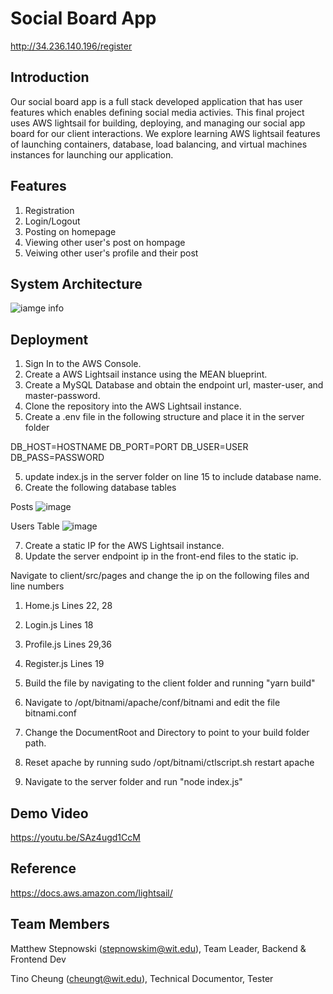 # Social Board App
http://34.236.140.196/register

## Introduction 
Our social board app is a full stack developed application that has user features which enables defining social media activies. This final project uses AWS lightsail for building, deploying, and managing our social app board for our client interactions. We explore learning AWS lightsail features of launching containers, database, load balancing, and virtual machines instances for launching our application. 

## Features 
1. Registration
2. Login/Logout
3. Posting on homepage
4. Viewing other user's post on hompage
5. Veiwing other user's profile and their post

## System Architecture
![iamge info](https://i.imgur.com/UGzz6ZN.png)

## Deployment
1. Sign In to the AWS Console.
2. Create a AWS Lightsail instance using the MEAN blueprint.
3. Create a MySQL Database and obtain the endpoint url, master-user, and master-password.
4. Clone the repository into the AWS Lightsail instance.
5. Create a .env file in the following structure and place it in the server folder

DB_HOST=HOSTNAME
DB_PORT=PORT
DB_USER=USER
DB_PASS=PASSWORD

5. update index.js in the server folder on line 15 to include database name.
6. Create the following database tables

Posts 
![image](https://user-images.githubusercontent.com/38090957/129287971-30fa88fe-f729-487a-9fe4-6ed05a70d9bd.png)

Users Table
![image](https://user-images.githubusercontent.com/38090957/129287986-364482a7-e535-4a12-a548-ee757a3a8638.png)

7. Create a static IP for the AWS Lightsail instance.
8. Update the server endpoint ip in the front-end files to the static ip.

Navigate to client/src/pages and change the ip on the following files and line numbers
1. Home.js Lines 22, 28 
2. Login.js Lines 18
3. Profile.js Lines 29,36
4. Register.js Lines 19

9. Build the file by navigating to the client folder and running "yarn build"
10. Navigate to /opt/bitnami/apache/conf/bitnami and edit the file bitnami.conf
11. Change the DocumentRoot and Directory to point to your build folder path.
12. Reset apache by running sudo /opt/bitnami/ctlscript.sh restart apache
13. Navigate to the server folder and run "node index.js"

## Demo Video
https://youtu.be/SAz4ugd1CcM

## Reference 
https://docs.aws.amazon.com/lightsail/

## Team Members
Matthew Stepnowski (stepnowskim@wit.edu), Team Leader, Backend & Frontend Dev

Tino Cheung (cheungt@wit.edu), Technical Documentor, Tester
